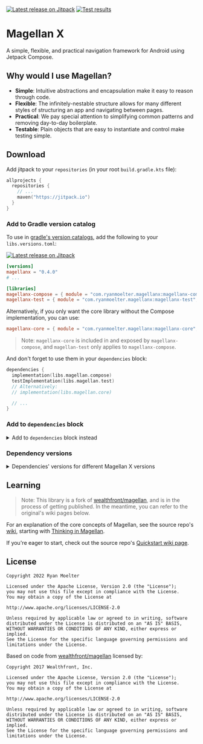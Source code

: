 [![Latest release on Jitpack](https://jitpack.io/v/com.ryanmoelter/magellanx.svg)](https://jitpack.io/#com.ryanmoelter/magellanx)
[![Test results](https://github.com/ryanmoelter/magellanx/actions/workflows/runTests.yml/badge.svg?branch=main)](https://github.com/ryanmoelter/magellanx/actions/workflows/runTests.yml)

# Magellan X

A simple, flexible, and practical navigation framework for Android using Jetpack Compose.

## Why would I use Magellan?

- **Simple**: Intuitive abstractions and encapsulation make it easy to reason through code.
- **Flexible**: The infinitely-nestable structure allows for many different styles of structuring an
  app and navigating between pages.
- **Practical**: We pay special attention to simplifying common patterns and removing day-to-day
  boilerplate.
- **Testable**: Plain objects that are easy to instantiate and control make testing simple.

## Download

Add jitpack to your `repositories` (in your root `build.gradle.kts` file):

```kotlin
allprojects {
  repositories {
    // ...
    maven("https://jitpack.io")
  }
}
```

### Add to Gradle version catalog

To use in [gradle's version catalogs](https://docs.gradle.org/current/userguide/platforms.html),
add the following to your `libs.versions.toml`:

[![Latest release on Jitpack](https://jitpack.io/v/com.ryanmoelter/magellanx.svg)](https://jitpack.io/#com.ryanmoelter/magellanx)

```toml
[versions]
magellanx = "0.4.0"
# ...

[libraries]
magellanx-compose = { module = "com.ryanmoelter.magellanx:magellanx-compose", version.ref = "magellanx" }
magellanx-test = { module = "com.ryanmoelter.magellanx:magellanx-test", version.ref = "magellanx" }
```

Alternatively, if you only want the core library without the Compose implementation, you can use:

```toml
magellanx-core = { module = "com.ryanmoelter.magellanx:magellanx-core", version.ref = "magellanx" }
```

> Note: `magellanx-core` is included in and exposed by `magellanx-compose`, and `magellan-test` only
> applies to `magellanx-compose`.

And don't forget to use them in your `dependencies` block:

```kotlin
dependencies {
  implementation(libs.magellan.compose)
  testImplementation(libs.magellan.test)
  // Alternatively:
  // implementation(libs.magellan.core)

  // ...
}
```

### Add to `dependencies` block

<details>
  <summary>Add to <code>dependencies</code> block instead</summary>

If you don't want to use version catalogs, you can add the dependencies you need directly in your
`dependencies` block:

[![Latest release on Jitpack](https://jitpack.io/v/com.ryanmoelter/magellanx.svg)](https://jitpack.io/#com.ryanmoelter/magellanx)

```kotlin
val magellanxVersion = "0.4.0"
implementation("com.ryanmoelter.magellanx:magellanx-compose:${magellanxVersion}")
testImplementation("com.ryanmoelter.magellanx:magellanx-test:${magellanxVersion}")
```

Alternatively, if you only want the core library without the Compose implementation, you can use:

```kotlin
implementation("com.github.ryanmoelter.magellanx:magellanx-core:0.4.0")
```

> Note: `magellanx-core` is included in and exposed by `magellanx-compose`, and `magellan-test` only
> applies to `magellanx-compose`.

</details>

### Dependency versions

<details>
  <summary>Dependencies' versions for different Magellan X versions</summary>

Magellan X uses the following dependencies, and since `0.2.0` is using
[the compose bill of materials (BOM)](https://developer.android.com/jetpack/compose/setup#using-the-bom).

| Magellan X version | Kotlin version | Compose compiler version | Compose BOM  | Tested compatible compose versions |
|--------------------|----------------|--------------------------|--------------|------------------------------------|
| `0.4.0`            | `1.9.22`       | `1.5.8`                  | `2024.01.00` | `1.6.0`                            |
| `0.3.0` - `0.3.1`  | `1.9.21`       | `1.5.7`                  | `2023.10.01` | `1.5.4`                            |
| `0.2.0`            | `1.7.20`       | `1.3.2`                  | `2022.11.00` | `1.3.*`                            |
| `0.1.2`            | `1.6.10`       | -                        | -            | `1.2.0-alpha05`                    |

</details>

## Learning

> Note: This library is a fork of [wealthfront/magellan](https://github.com/wealthfront/magellan),
> and is in the process of getting published. In the meantime, you can refer to the original's wiki
> pages below.

For an explanation of the core concepts of Magellan, see the source
repo's [wiki](https://github.com/wealthfront/magellan/wiki), starting
with [Thinking in Magellan](https://github.com/wealthfront/magellan/wiki/Thinking-in-Magellan).

If you're eager to start, check out the source
repo's [Quickstart wiki page](https://github.com/wealthfront/magellan/wiki/Quickstart).

## License

```
Copyright 2022 Ryan Moelter

Licensed under the Apache License, Version 2.0 (the "License");
you may not use this file except in compliance with the License.
You may obtain a copy of the License at

http://www.apache.org/licenses/LICENSE-2.0

Unless required by applicable law or agreed to in writing, software
distributed under the License is distributed on an "AS IS" BASIS,
WITHOUT WARRANTIES OR CONDITIONS OF ANY KIND, either express or implied.
See the License for the specific language governing permissions and
limitations under the License.
```

Based on code from [wealthfront/magellan](https://github.com/wealthfront/magellan) licensed by:

```
Copyright 2017 Wealthfront, Inc.

Licensed under the Apache License, Version 2.0 (the "License");
you may not use this file except in compliance with the License.
You may obtain a copy of the License at

http://www.apache.org/licenses/LICENSE-2.0

Unless required by applicable law or agreed to in writing, software
distributed under the License is distributed on an "AS IS" BASIS,
WITHOUT WARRANTIES OR CONDITIONS OF ANY KIND, either express or implied.
See the License for the specific language governing permissions and
limitations under the License.
```
